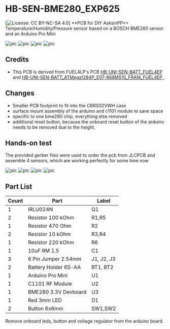 # HB-SEN-BME280_EXP625
[![License: CC BY-NC-SA 4.0](https://img.shields.io/badge/License-CC%20BY--NC--SA%204.0-lightgrey.svg)]
**PCB for DIY AsksinPP++ Temperature/Humidity/Pressure sensor based on a BOSCH BME280 sensor and an Arduino Pro Mini

![pic](Pictures/HB-SEN-BME280_EXP625_PCB.png)
![pic](Pictures/HB-SEN-BME280_EXP625_FRONT.png)
![pic](Pictures/HB-SEN-BME280_EXP625_BACK.png)
![pic](Pictures/HB-SEN-BME280_EXP625_ASSEMBLED.png)

## Credits

- This PCB is derived from FUEL4LP's PCB [HB-UNI-SEN-BATT_FUEL4EP](https://github.com/FUEL4EP/HomeAutomation/tree/master/AsksinPP_developments/PCBs/HB-UNI-SEN-BATT_FUEL4EP) and [HB-UNI-SEN-BATT_ATMega1284P_E07-868MS10_FRAM_FUEL4EP ](https://github.com/FUEL4EP/HomeAutomation/tree/master/AsksinPP_developments/PCBs/HB-UNI-SEN-BATT_ATMega1284P_E07-868MS10_FRAM_FUEL4EP).

## Changes

- Smaller PCB footprint to fit into the CBRS02VWH case
- surface mount assembly of the arduino and c1101 module to save space
- specific to one bme280 chip, everything else removed
- additional reset button, because the onboard reset button of the arduino needs to be removed due to the height.

## Hands-on test

The provided gerber files were used to order the pcb from JLCPCB and assemble 4 sensors, which are working perfectly for some time now

![pic](Pictures/HB-SEN-BME280_EXP625_JLCPCB_FRONT.jpg)
![pic](Pictures/HB-SEN-BME280_EXP625_JLCPCB_BACK.jpg)
![pic](Pictures/HB-SEN-BME280_EXP625_JLCPCB_ASSEMBLED_FRONT.jpg)
![pic](Pictures/HB-SEN-BME280_EXP625_JLCPCB_ASSEMBLED_BACK.jpg)


## Part List

| Count | Part                 | Label      |
|-------|----------------------|------------|
| 1     | IRLU024N             | Q1         |
| 2     | Resistor 100 kOhm    | R1,R5      |
| 1     | Resistor 470 Ohm     | R2         |
| 2     | Resistor 10 kOhm     | R3,R4      |
| 1     | Resistor 220 kOhm    | R6         |
| 1     | 10uF RM 1.5          | C1         |
| 3     | 6 Pin Jumper 2.54mm  | J1, J2, J3 |
| 2     | Battery Holder 6S-AA | BT1, BT2   |
| 1     | Arduino Pro Mini     | U1         |
| 1     | C1101 RF Module      | U2         |
| 1     | BME280 3.3V Devboard | U3         |
| 1     | Red 3mm LED          | D1         |
| 2     | Button 6x6mm         | SW1,SW2    |

Remove onboard leds, button and voltage regulator from the arduino board.
